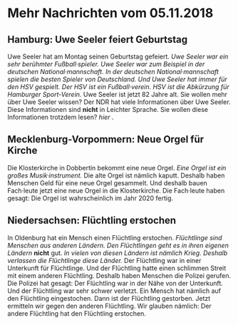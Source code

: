 # Mehr Nachrichten vom 05.11.2018


## Hamburg: Uwe Seeler feiert Geburtstag
Uwe Seeler hat am Montag seinen Geburtstag gefeiert. 
*Uwe Seeler war ein sehr berühmter Fußball·spieler.* 
*Uwe Seeler war zum Beispiel in der deutschen National·mannschaft.* 
*In der deutschen National·mannschaft spielen die besten Spieler von Deutschland.* 
*Und Uwe Seeler hat immer für den HSV gespielt.* 
*Der HSV ist ein Fußball·verein.* 
*HSV ist die Abkürzung für Hamburger Sport-Verein.* Uwe Seeler ist jetzt 82 Jahre alt. 
Sie wollen mehr über Uwe Seeler wissen? Der NDR hat viele Informationen über Uwe Seeler. Diese Informationen sind **nicht** in Leichter Sprache. Sie wollen diese Informationen trotzdem lesen?  *hier* . 

## Mecklenburg-Vorpommern: Neue Orgel für Kirche
Die Klosterkirche in Dobbertin bekommt eine neue Orgel. 
*Eine Orgel ist ein großes Musik·instrument.* Die alte Orgel ist nämlich kaputt. Deshalb haben Menschen Geld für eine neue Orgel gesammelt. Und deshalb bauen Fach·leute jetzt eine neue Orgel in die Klosterkirche. Die Fach·leute haben gesagt: Die Orgel ist wahrscheinlich im Jahr 2020 fertig. 

## Niedersachsen: Flüchtling erstochen
In Oldenburg hat ein Mensch einen Flüchtling erstochen. 
*Flüchtlinge sind Menschen aus anderen Ländern.* 
*Den Flüchtlingen geht es in ihren eigenen Ländern* **nicht** gut. 
*In vielen von diesen Ländern ist nämlich Krieg.* 
*Deshalb verlassen die Flüchtlinge diese Länder.* Der Flüchtling war in einer Unterkunft für Flüchtlinge. Und der Flüchtling hatte einen schlimmen Streit mit einem anderen Flüchtling. Deshalb haben Menschen die Polizei gerufen. Die Polizei hat gesagt: Der Flüchtling war in der Nähe von der Unterkunft. Und der Flüchtling war sehr schwer verletzt. Ein Mensch hat nämlich auf den Flüchtling eingestochen. Dann ist der Flüchtling gestorben. Jetzt ermitteln wir gegen den anderen Flüchtling. Wir glauben nämlich: Der andere Flüchtling hat den Flüchtling erstochen. 
